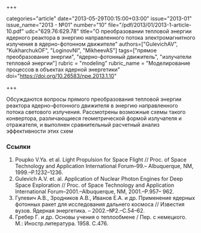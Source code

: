 +++

categories="article"
date="2013-05-29T00:15:00+03:00"
issue="2013-01"
issue_name="2013 - №01"
number="10"
file="/pdf/2013/01/2013-1-article-10.pdf"
udc="629.76:629.78"
title="О преобразовании тепловой энергии ядерного реактора в энергию направленного потока электромагнитного излучения в ядерно-фотонном движителе"
authors=["GulevichAV", "KukharchukOF", "LoginovNI", "MikheevAS"]
tags=["прямое преобразование энергии", "ядерно-фотонный движитель", "излучатели тепловой энергии"]
rubric = "modeling"
rubric_name = "Моделирование процессов в объектах ядерной энергетики"
doi="https://doi.org/10.26583/npe.2013.1.10"

+++

Обсуждаются вопросы прямого преобразования тепловой энергии реактора ядерно–фотонного движителя в энергию направленного потока светового излучения. Рассмотрены возможные схемы такого конвертора, различающиеся геометрической формой излучателя и отражателя, и выполнен сравнительный расчетный анализ эффективности этих схем

### Ссылки

1. Poupko V.Ya. et al. Light Propulsion for Space Flight // Proc. of Space Technology and Application International Forum–99.– Albuquerque, NM, 1999.–P.1232–1236.
2. Gulevich A.V. et. al. Application of Nuclear Photon Engines for Deep Space Exploration // Proc. of Space Technology and Application International Forum–2001.–Albuquerque, NM, 2001.–P.957– 962.
3. Гулевич А.В., Зродников А.В., Иванов Е.А. и др. Применение ядерных фотонных ракет для исследования дальнего космоса // Известия вузов. Ядерная энергетика. – 2002.–№2.–С.54–62.
4. Гребер Г. и др. Основы учения о теплообмене / Пер. с немецкого. М.: Иностр.литература. 1958. С.476.